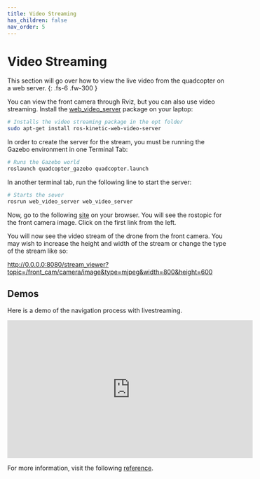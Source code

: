 ```yaml
---
title: Video Streaming
has_children: false
nav_order: 5
---
```


# Video Streaming

This section will go over how to view the live video from the quadcopter on a web server.
{: .fs-6 .fw-300 }

You can view the front camera through Rviz, but you can also use video streaming. Install the [web_video_server](http://wiki.ros.org/web_video_server) package on your laptop:

```bash
# Installs the video streaming package in the opt folder
sudo apt-get install ros-kinetic-web-video-server
```

In order to create the server for the stream, you must be running the Gazebo environment in one Terminal Tab:

```bash
# Runs the Gazebo world
roslaunch quadcopter_gazebo quadcopter.launch
```

In another terminal tab, run the following line to start the server:

```bash
# Starts the sever
rosrun web_video_server web_video_server
```

Now, go to the following [site](http://0.0.0.0:8080/) on your browser. You will see the rostopic for the front camera image. Click on the first link from the left.

You will now see the video stream of the drone from the front camera. You may wish to increase the height and width of the stream or change the type of the stream like so:

http://0.0.0.0:8080/stream_viewer?topic=/front_cam/camera/image&type=mjpeg&width=800&height=600

## Demos

Here is a demo of the navigation process with livestreaming.
<iframe width="560" height="315" src="https://www.youtube.com/embed/JbNfKr267cY" frameborder="0" allow="accelerometer; autoplay; clipboard-write; encrypted-media; gyroscope; picture-in-picture" allowfullscreen></iframe>

For more information, visit the following [reference](https://msadowski.github.io/ros-web-tutorial-pt3-web_video_server/).